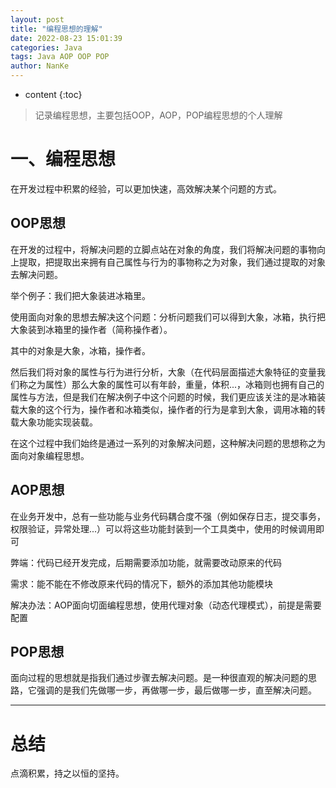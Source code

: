```yaml
---
layout: post
title: "编程思想的理解"
date: 2022-08-23 15:01:39
categories: Java
tags: Java AOP OOP POP
author: NanKe
---
```


* content
{:toc}
> 记录编程思想，主要包括OOP，AOP，POP编程思想的个人理解



# 一、编程思想
在开发过程中积累的经验，可以更加快速，高效解决某个问题的方式。
## OOP思想
在开发的过程中，将解决问题的立脚点站在对象的角度，我们将解决问题的事物向上提取，把提取出来拥有自己属性与行为的事物称之为对象，我们通过提取的对象去解决问题。

举个例子：我们把大象装进冰箱里。

使用面向对象的思想去解决这个问题：分析问题我们可以得到大象，冰箱，执行把大象装到冰箱里的操作者（简称操作者）。

其中的对象是大象，冰箱，操作者。

然后我们将对象的属性与行为进行分析，大象（在代码层面描述大象特征的变量我们称之为属性）那么大象的属性可以有年龄，重量，体积...，冰箱则也拥有自己的属性与方法，但是我们在解决例子中这个问题的时候，我们更应该关注的是冰箱装载大象的这个行为，操作者和冰箱类似，操作者的行为是拿到大象，调用冰箱的转载大象功能实现装载。

在这个过程中我们始终是通过一系列的对象解决问题，这种解决问题的思想称之为面向对象编程思想。

## AOP思想
在业务开发中，总有一些功能与业务代码耦合度不强（例如保存日志，提交事务，权限验证，异常处理...）可以将这些功能封装到一个工具类中，使用的时候调用即可

弊端：代码已经开发完成，后期需要添加功能，就需要改动原来的代码

需求：能不能在不修改原来代码的情况下，额外的添加其他功能模块

解决办法：AOP面向切面编程思想，使用代理对象（动态代理模式），前提是需要配置

## POP思想
面向过程的思想就是指我们通过步骤去解决问题。是一种很直观的解决问题的思路，它强调的是我们先做哪一步，再做哪一步，最后做哪一步，直至解决问题。

---
# 总结
点滴积累，持之以恒的坚持。
